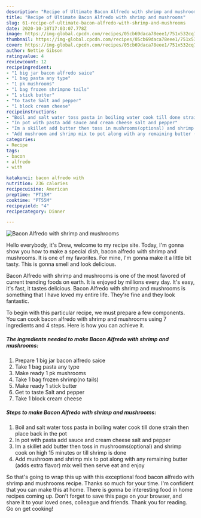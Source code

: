 ```yaml
---
description: "Recipe of Ultimate Bacon Alfredo with shrimp and mushrooms"
title: "Recipe of Ultimate Bacon Alfredo with shrimp and mushrooms"
slug: 61-recipe-of-ultimate-bacon-alfredo-with-shrimp-and-mushrooms
date: 2020-10-18T17:03:07.778Z
image: https://img-global.cpcdn.com/recipes/05cb69daca78eee1/751x532cq70/bacon-alfredo-with-shrimp-and-mushrooms-recipe-main-photo.jpg
thumbnail: https://img-global.cpcdn.com/recipes/05cb69daca78eee1/751x532cq70/bacon-alfredo-with-shrimp-and-mushrooms-recipe-main-photo.jpg
cover: https://img-global.cpcdn.com/recipes/05cb69daca78eee1/751x532cq70/bacon-alfredo-with-shrimp-and-mushrooms-recipe-main-photo.jpg
author: Nettie Gibson
ratingvalue: 4
reviewcount: 12
recipeingredient:
- "1 big jar bacon alfredo saice"
- "1 bag pasta any type"
- "1 pk mushrooms"
- "1 bag frozen shrimpno tails"
- "1 stick butter"
- "to taste Salt and pepper"
- "1 block cream cheese"
recipeinstructions:
- "Boil and salt water toss pasta in boiling water cook till done strain then place back in the pot"
- "In pot with pasta add sauce and cream cheese salt and pepper"
- "Im a skillet add butter then toss in mushrooms(optional) and shrimp cook on high 15 minutes or till shrimp is done"
- "Add mushroom and shrimp mix to pot along with any remaining butter (adds extra flavor) mix well then serve eat and enjoy"
categories:
- Recipe
tags:
- bacon
- alfredo
- with

katakunci: bacon alfredo with 
nutrition: 236 calories
recipecuisine: American
preptime: "PT15M"
cooktime: "PT55M"
recipeyield: "4"
recipecategory: Dinner

---
```



![Bacon Alfredo with shrimp and mushrooms](https://img-global.cpcdn.com/recipes/05cb69daca78eee1/751x532cq70/bacon-alfredo-with-shrimp-and-mushrooms-recipe-main-photo.jpg)

Hello everybody, it's Drew, welcome to my recipe site. Today, I'm gonna show you how to make a special dish, bacon alfredo with shrimp and mushrooms. It is one of my favorites. For mine, I'm gonna make it a little bit tasty. This is gonna smell and look delicious.

Bacon Alfredo with shrimp and mushrooms is one of the most favored of current trending foods on earth. It is enjoyed by millions every day. It's easy, it's fast, it tastes delicious. Bacon Alfredo with shrimp and mushrooms is something that I have loved my entire life. They're fine and they look fantastic.




To begin with this particular recipe, we must prepare a few components. You can cook bacon alfredo with shrimp and mushrooms using 7 ingredients and 4 steps. Here is how you can achieve it.

<!--inarticleads1-->

##### The ingredients needed to make Bacon Alfredo with shrimp and mushrooms:

1. Prepare 1 big jar bacon alfredo saice
1. Take 1 bag pasta any type
1. Make ready 1 pk mushrooms
1. Take 1 bag frozen shrimp(no tails)
1. Make ready 1 stick butter
1. Get to taste Salt and pepper
1. Take 1 block cream cheese




<!--inarticleads2-->

##### Steps to make Bacon Alfredo with shrimp and mushrooms:

1. Boil and salt water toss pasta in boiling water cook till done strain then place back in the pot
1. In pot with pasta add sauce and cream cheese salt and pepper
1. Im a skillet add butter then toss in mushrooms(optional) and shrimp cook on high 15 minutes or till shrimp is done
1. Add mushroom and shrimp mix to pot along with any remaining butter (adds extra flavor) mix well then serve eat and enjoy




So that's going to wrap this up with this exceptional food bacon alfredo with shrimp and mushrooms recipe. Thanks so much for your time. I'm confident that you can make this at home. There is gonna be interesting food in home recipes coming up. Don't forget to save this page on your browser, and share it to your loved ones, colleague and friends. Thank you for reading. Go on get cooking!
